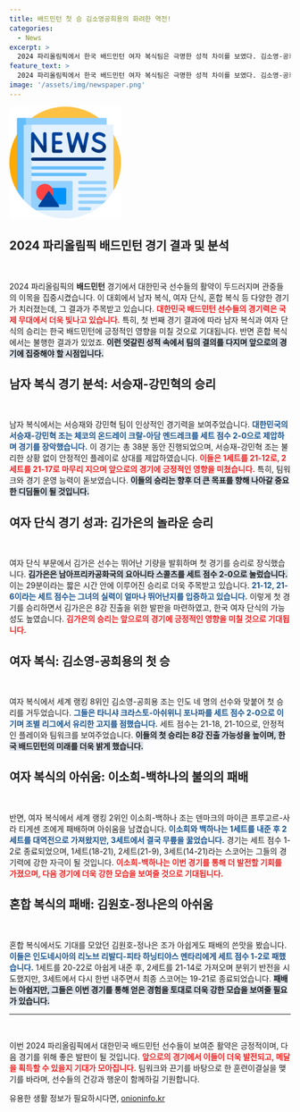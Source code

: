 ```yaml
---
title: 배드민턴 첫 승 김소영공희용의 화려한 역전!
categories:
  - News
excerpt: >
  2024 파리올림픽에서 한국 배드민턴 여자 복식팀은 극명한 성적 차이를 보였다. 김소영-공희용은 첫 승을 기록하며 8강 진출 가능성을 키운 반면, 이소희-백하나는 덴마크에 패했다. 남자 복식 서승재-강민혁은 쾌승을 거두고, 여자 단식 김가은도 압도적인 승리를 이끌었다. 클릭하면 더 자세한 소식이 이어집니다!
feature_text: >
  2024 파리올림픽에서 한국 배드민턴 여자 복식팀은 극명한 성적 차이를 보였다. 김소영-공희용은 첫 승을 기록하며 8강 진출 가능성을 키운 반면, 이소희-백하나는 덴마크에 패했다. 남자 복식 서승재-강민혁은 쾌승을 거두고, 여자 단식 김가은도 압도적인 승리를 이끌었다. 클릭하면 더 자세한 소식이 이어집니다!
image: '/assets/img/newspaper.png'
---
```


<p><img src="/assets/img/newspaper.png" alt="kimp 속보" /></p>

<h2 data-ke-size="size26">2024 파리올림픽 배드민턴 경기 결과 및 분석</h2>

<p data-ke-size="size16">&nbsp;</p>

<p>2024 파리올림픽의 <b>배드민턴</b> 경기에서 대한민국 선수들의 활약이 두드러지며 관중들의 이목을 집중시켰습니다. 이 대회에서 남자 복식, 여자 단식, 혼합 복식 등 다양한 경기가 치러졌는데, 그 결과가 주목받고 있습니다. <b><span style="color: #ee2323;">대한민국 배드민턴 선수들의 경기력은 국제 무대에서 더욱 빛나고 있습니다.</span></b> 특히, 첫 번째 경기 결과에 따라 남자 복식과 여자 단식의 승리는 한국 배드민턴에 긍정적인 영향을 미칠 것으로 기대됩니다. 반면 혼합 복식에서는 불행한 결과가 있었죠. <b><span style="background-color: #21538527;">이런 엇갈린 성적 속에서 팀의 결의를 다지며 앞으로의 경기에 집중해야 할 시점입니다.</span></b></p>

<h2 data-ke-size="size26">남자 복식 경기 분석: 서승재-강민혁의 승리</h2>

<p data-ke-size="size16">&nbsp;</p>

<p>남자 복식에서는 서승재와 강민혁 팀이 인상적인 경기력을 보여주었습니다. <b><span style="color: #1a5490;">대한민국의 서승재-강민혁 조는 체코의 온드레이 크랄-아담 멘드레크를 세트 점수 2-0으로 제압하며 경기를 장악했습니다.</span></b> 이 경기는 총 38분 동안 진행되었으며, 서승재-강민혁 조는 불리한 상황 없이 안정적인 플레이로 상대를 제압하였습니다. <b><span style="color: #ee2323;">이들은 1세트를 21-12로, 2세트를 21-17로 마무리 지으며 앞으로의 경기에 긍정적인 영향을 미쳤습니다.</span></b> 특히, 팀워크와 경기 운영 능력이 돋보였습니다. <b><span style="background-color: #21538527;">이들의 승리는 향후 더 큰 목표를 향해 나아갈 중요한 디딤돌이 될 것입니다.</span></b></p>

<h2 data-ke-size="size26">여자 단식 경기 성과: 김가은의 놀라운 승리</h2>

<p data-ke-size="size16">&nbsp;</p>

<p>여자 단식 부문에서 김가은 선수는 뛰어난 기량을 발휘하며 첫 경기를 승리로 장식했습니다. <b><span style="background-color: #21538527;">김가은은 남아프리카공화국의 요아니타 스콜츠를 세트 점수 2-0으로 눌렀습니다.</span></b> 이는 29분이라는 짧은 시간 안에 이루어진 승리로 더욱 주목받고 있습니다. <b><span style="color: #1a5490;">21-12, 21-6이라는 세트 점수는 그녀의 실력이 얼마나 뛰어난지를 입증하고 있습니다.</span></b> 이렇게 첫 경기를 승리하면서 김가은은 8강 진출을 위한 발판을 마련하였고, 한국 여자 단식의 가능성도 높였습니다. <b><span style="color: #ee2323;">김가은의 승리는 앞으로의 경기에 긍정적인 영향을 미칠 것으로 기대됩니다.</span></b></p>

<h2 data-ke-size="size26">여자 복식: 김소영-공희용의 첫 승</h2>

<p data-ke-size="size16">&nbsp;</p>

<p>여자 복식에서 세계 랭킹 8위인 김소영-공희용 조는 인도 네 명의 선수와 맞붙어 첫 승리를 거두었습니다. <b><span style="color: #1a5490;">그들은 타니샤 크라스토-아쉬위니 포나파를 세트 점수 2-0으로 이기며 조별 리그에서 유리한 고지를 점했습니다.</span></b> 세트 점수는 21-18, 21-10으로, 안정적인 플레이와 팀워크를 보여주었습니다. <b><span style="background-color: #21538527;">이들의 첫 승리는 8강 진출 가능성을 높이며, 한국 배드민턴의 미래를 더욱 밝게 했습니다.</span></b></p>

<h2 data-ke-size="size26">여자 복식의 아쉬움: 이소희-백하나의 불의의 패배</h2>

<p data-ke-size="size16">&nbsp;</p>

<p>반면, 여자 복식에서 세계 랭킹 2위인 이소희-백하나 조는 덴마크의 마이큰 프루고르-사라 티게센 조에게 패배하며 아쉬움을 남겼습니다. <b><span style="color: #1a5490;">이소희와 백하나는 1세트를 내준 후 2세트를 대역전으로 가져왔지만, 3세트에서 결국 무릎을 꿇었습니다.</span></b> 경기는 세트 점수 1-2로 종료되었으며, 1세트(18-21), 2세트(21-9), 3세트(14-21)라는 스코어는 그들의 경기력에 강한 자극이 될 것입니다. <b><span style="color: #ee2323;">이소희-백하나는 이번 경기를 통해 더 발전할 기회를 가졌으며, 다음 경기에 더욱 강한 모습을 보여줄 것으로 기대됩니다.</span></b></p>

<h2 data-ke-size="size26">혼합 복식의 패배: 김원호-정나은의 아쉬움</h2>

<p data-ke-size="size16">&nbsp;</p>

<p>혼합 복식에서도 기대를 모았던 김원호-정나은 조가 아쉽게도 패배의 쓴맛을 봤습니다. <b><span style="color: #1a5490;">이들은 인도네시아의 리노브 리발디-피타 하닝티야스 멘타리에게 세트 점수 1-2로 패했습니다.</span></b> 1세트를 20-22로 아쉽게 내준 후, 2세트를 21-14로 가져오며 분위기 반전을 시도했지만, 3세트에서 다시 한번 내주면서 최종 스코어는 19-21로 종료되었습니다. <b><span style="background-color: #21538527;">패배는 아쉽지만, 그들은 이번 경기를 통해 얻은 경험을 토대로 더욱 강한 모습을 보여줄 필요가 있습니다.</span></b></p>

<hr>

<p data-ke-size="size16">&nbsp;</p>

<p>이번 2024 파리올림픽에서 대한민국 배드민턴 선수들이 보여준 활약은 긍정적이며, 다음 경기를 위해 좋은 발판이 될 것입니다. <b><span style="color: #ee2323;">앞으로의 경기에서 이들이 더욱 발전되고, 메달을 획득할 수 있을지 기대가 모아집니다.</span></b> 팀워크와 끈기를 바탕으로 한 훈련이결실을 맺기를 바라며, 선수들의 건강과 행운이 함께하길 기원합니다.</p>
유용한 생활 정보가 필요하시다면, <a href="https://onioninfo.kr" rel="dofollow">onioninfo.kr</a>


